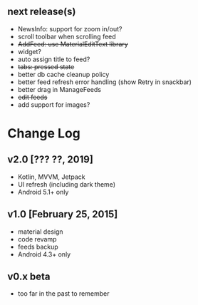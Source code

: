 ## next release(s)
* NewsInfo: support for zoom in/out?
* scroll toolbar when scrolling feed
* ~~AddFeed: use MaterialEditText library~~
* widget?
* auto assign title to feed?
* ~~tabs: pressed state~~
* better db cache cleanup policy
* better feed refresh error handling (show Retry in snackbar)
* better drag in ManageFeeds
* ~~edit feeds~~
* add support for images?

# Change Log
## v2.0 [??? ??, 2019]
* Kotlin, MVVM, Jetpack
* UI refresh (including dark theme)
* Android 5.1+ only

## v1.0 [February 25, 2015]
* material design
* code revamp
* feeds backup
* Android 4.3+ only

## v0.x beta
* too far in the past to remember
